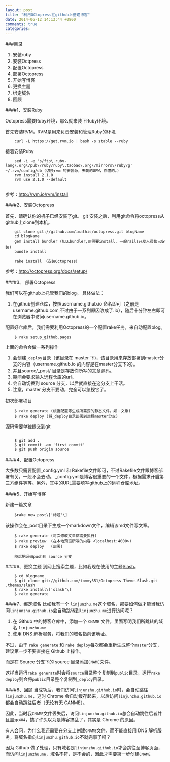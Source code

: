 ```yaml
---
layout: post
title: "利用OCtopress在github上搭建博客"
date: 2014-06-12 14:13:44 +0800
comments: true
categories: 
---
```


###目录

1. 安装ruby
2. 安装Octpress
3. 配置Octopress
4. 部署Octopress
5. 开始写博客
6. 更换主题
7. 绑定域名
8. 回顾


####1、安装Ruby

Octopress需要Ruby环境，那么就来装下Ruby环境。

首先安装RVM，RVM是用来负责安装和管理Ruby的环境

```
	curl -L https://get.rvm.io | bash -s stable --ruby
```

接着安装Ruby

```
	sed -i -e 's/ftp\.ruby-lang\.org\/pub\/ruby/ruby\.taobao\.org\/mirrors\/ruby/g' ~/.rvm/config/db (切换rvm 的安装源，天朝的GFW，你懂的。)
	rvm install 2.1.0
	rvm use 2.1.0 --default
	
```
参考：<http://rvm.io/rvm/install>

####2、安装Octopress

首先，请确认你的机子已经安装了git。
git 安装之后，利用git命令将octopress从github上clone到本机。

```
	git clone git://github.com/imathis/octopress.git blogName
	cd blogName  
	gem install bundler (如无bundler,则需要install, 一般rails开发人员都已安装)
	bundle install

	rake install （安装Octopress）
```
参考：<http://octopress.org/docs/setup/>

####3、 部署Octopress

我们可以在github上托管我们的blog。
具体做法：

1. 在github创建仓库，按照username.github.io 命名即可（之前是username.github.com,不过由于一系列原因改成了.io），随后十分钟左右即可在浏览器中访问username.github.io。

配置好仓库后，我们需要利用Octopress的一个配置rake任务，来自动配置blog。

```
	$ rake setup_github.pages
```

上面的命令会做一系列操作

1. 会创建`_deploy`目录（该目录在 master 下)，该目录用来存放部署到master分支的内容（username.github.io 的内容是在master分支下的）。
2. 并且source/_post/ 目录是存放你所写的文章源码。
3. 期间会要求输入远程仓库的url。
4. 会自动切换到 source 分支，以后就直接在这分支上干活。
5. 注意，master 分支不要动，完全可以忽视它了。


初次部署项目

```
	$ rake generate (根据配置等生成所需要的静态文件，如：文章)
	$ rake deploy (将_deploy目录部署到远程master分支)
```

源码需要单独提交到git

```
	
	$ git add .
	$ git commit -am 'first commit'
	$ git push origin source

```

####4、配置Octopress

大多数只需要配置_config.yml 和 Rakefile文件即可，不过Rakefile文件跟博客部署有关，一般不会去动。
_config.yml是博客很重要的一个文件，根据需求开启第三方组件等等。另外，其中的URL需要填写github上的远程仓库地址。 

####5、开始写博客

新建一篇文章

```
	$rake new_post\['标题'\]
```
该操作会在_post目录下生成一个markdown文件，编辑该md文件写文章。

```
	$ rake generate (每次修改文章都需要执行)
	$ rake preview  (在本地预览所写的内容 <localhost:4000>)
	$ rake deploy   (部署)
	
	随后把源码push到 source 分支
```

####6、更换主题
到网上搜索主题，比如我现在使用的主题[Slash](http://zespia.tw/Octopress-Theme-Slash/index_tw.html)。

```
	$ cd blogname
	$ git clone git://github.com/tommy351/Octopress-Theme-Slash.git .themes/slash
	$ rake install\['slash'\]
	$ rake generate
```


####7、绑定域名
比如我有一个 `linjunzhu.me`这个域名，那要如何做才能当我访问`linjunzhu.github.io`会自动跳转到`linjunzhu.me`进行访问呢？

1. 在 Github 中的博客仓库中，添加一个 `CNAME` 文件，里面写明我们所跳转的域名 `linjunzhu.me`
2. 使用 DNS 解析服务，将我们的域名指向该地址。

不过，由于 `rake generate` 和 `rake deploy`每次都会重新生成整个`master`分支，建议第一步不要直接在 Github 上操作。

而是在 Source 分支下的 source 目录添加`CNAME`文件。

这样当运行`rake generate`时会将`source`目录整个复制到`public`目录，运行`rake deploy`则会将`public`目录整个复制到`_deploy`目录。

####8、回顾
当成功后，我们访问`linjunzhu.github.io`时，会自动跳往`linjunzhu.me`，这时 Chrome 会自动缓存起来，以后访问`linjunzhu.github.io`都会自动跳往后者（无论有无 CANME）。

因此，当时我`CNAME`文件丢失后，访问`linjunzhu.github.io`总会自动跳往后者并且显示`404`，搞了许久以为是博客搞乱了，其实是 Chrome 的原因。

有人会问，为什么我还需要在分支上创建`CNAME`文件，而不能直接用 DNS 解析服务，将域名指向`linjunzhu.github.io`不就完事了吗？

因为 Github 做了处理，只有域名是`linjunzhu.github.io`才会跳往至博客页面，而访问`linjunzhu.me`，域名不符，是不会的，因此才需要第一步创建`CNAME`